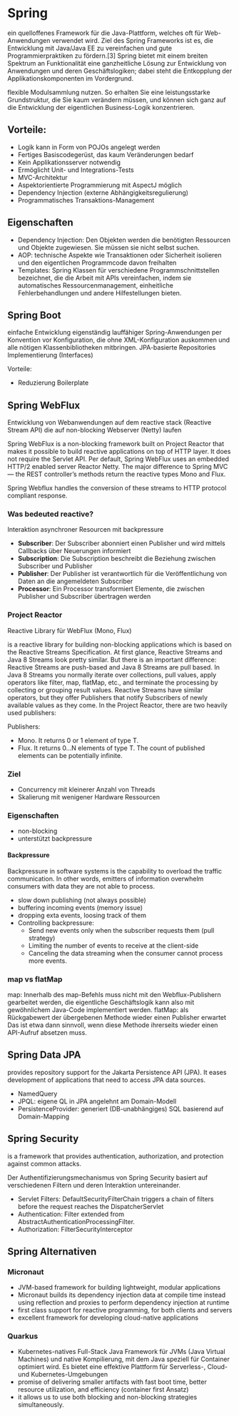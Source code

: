 # Spring

ein quelloffenes Framework für die Java-Plattform, welches oft für Web-Anwendungen verwendet wird. Ziel des Spring Frameworks ist es, die Entwicklung mit Java/Java EE zu vereinfachen und gute Programmierpraktiken zu fördern.[3] Spring bietet mit einem breiten Spektrum an Funktionalität eine ganzheitliche Lösung zur Entwicklung von Anwendungen und deren Geschäftslogiken; dabei steht die Entkopplung der Applikationskomponenten im Vordergrund.

flexible Modulsammlung nutzen. So erhalten Sie eine leistungsstarke Grundstruktur, die Sie kaum verändern müssen, und können sich ganz auf die Entwicklung der eigentlichen Business-Logik konzentrieren.


## Vorteile:
* Logik kann in Form von POJOs angelegt werden
* Fertiges Basiscodegerüst, das kaum Veränderungen bedarf
* Kein Applikationsserver notwendig
* Ermöglicht Unit- und Integrations-Tests
* MVC-Architektur
* Aspektorientierte Programmierung mit AspectJ möglich
* Dependency Injection (externe Abhängigkeitsregulierung)
* Programmatisches Transaktions-Management

## Eigenschaften
* Dependency Injection: Den Objekten werden die benötigten Ressourcen und Objekte zugewiesen. Sie müssen sie nicht selbst suchen.
* AOP: technische Aspekte wie Transaktionen oder Sicherheit isolieren und den eigentlichen Programmcode davon freihalten
* Templates: Spring Klassen für verschiedene Programmschnittstellen bezeichnet, die die Arbeit mit APIs vereinfachen, indem sie automatisches Ressourcenmanagement, einheitliche Fehlerbehandlungen und andere Hilfestellungen bieten.

## Spring Boot
einfache Entwicklung eigenständig lauffähiger Spring-Anwendungen per Konvention vor Konfiguration, die ohne XML-Konfiguration auskommen und alle nötigen Klassenbibliotheken mitbringen.
JPA-basierte Repositories Implementierung (Interfaces)

Vorteile: 
* Reduzierung Boilerplate  

## Spring WebFlux
Entwicklung von Webanwendungen auf dem reactive stack (Reactive Stream API) die auf non-blocking Webserver (Netty) laufen

Spring WebFlux is a non-blocking framework built on Project Reactor that makes it possible to build reactive applications on top of HTTP layer. It does not require the Servlet API. Per default, Spring WebFlux uses an embedded HTTP/2 enabled server Reactor Netty. The major difference to Spring MVC — the REST controller’s methods return the reactive types Mono and Flux.

Spring Webflux handles the conversion of these streams to HTTP protocol compliant response.

### Was bedeuted reactive?
Interaktion asynchroner Resourcen mit backpressure

+ **Subscriber**: Der Subscriber abonniert einen Publisher und wird mittels Callbacks über Neuerungen informiert
+ **Subscription**: Die Subscription beschreibt die Beziehung zwischen Subscriber und Publisher
+ **Publisher**: Der Publisher ist verantwortlich für die Veröffentlichung von Daten an die angemeldeten Subscriber
+ **Processor**: Ein Processor transformiert Elemente, die zwischen Publisher und Subscriber übertragen werden


### Project Reactor
Reactive Library für WebFlux (Mono,  Flux)

is a reactive library for building non-blocking applications which is based on the Reactive Streams Specification.
At first glance, Reactive Streams and Java 8 Streams look pretty similar. But there is an important difference: Reactive Streams are push-based and Java 8 Streams are pull based. In Java 8 Streams you normally iterate over collections, pull values, apply operators like filter, map, flatMap, etc., and terminate the processing by collecting or grouping result values.
Reactive Streams have similar operators, but they offer Publishers that notify Subscribers of newly available values as they come. In the Project Reactor, there are two heavily used publishers:

Publishers:
* Mono<T>. It returns 0 or 1 element of type T.
* Flux<T>. It returns 0…N elements of type T. The count of published elements can be potentially infinite.

### Ziel
* Concurrency mit kleinerer Anzahl von Threads
* Skalierung mit wenigener Hardware Ressourcen

### Eigenschaften
* non-blocking
* unterstützt backpressure

#### Backpressure
Backpressure in software systems is the capability to overload the traffic communication. In other words, emitters of information overwhelm consumers with data they are not able to process.
* slow down publishing (not always possible)
* buffering incoming events (memory issue)
* dropping exta events, loosing track of them
* Controlling backpressure:
  * Send new events only when the subscriber requests them (pull strategy)
  * Limiting the number of events to receive at the client-side
  * Canceling the data streaming when the consumer cannot process more events.


### map vs flatMap
map: Innerhalb des map-Befehls  muss nicht mit den Webflux-Publishern gearbeitet werden, die eigentliche Geschäftslogik kann also mit gewöhnlichem Java-Code implementiert werden.
flatMap: als Rückgabewert der übergebenen Methode wieder einen Publisher erwartet
Das ist etwa dann sinnvoll, wenn diese Methode ihrerseits wieder einen API-Aufruf absetzen muss.


## Spring Data JPA
provides repository support for the Jakarta Persistence API (JPA). It eases development of applications that need to access JPA data sources.

* NamedQuery
* JPQL:  eigene QL in JPA angelehnt am Domain-Modell
* PersistenceProvider: generiert (DB-unabhängiges) SQL basierend auf Domain-Mapping

## Spring Security 
is a framework that provides authentication, authorization, and protection against common attacks.

Der Authentifizierungsmechanismus von Spring Security basiert auf verschiedenen Filtern und deren Interaktion untereinander.

* Servlet Filters: DefaultSecurityFilterChain triggers a chain of filters before the request reaches the DispatcherServlet
* Authentication: Filter extended from AbstractAuthenticationProcessingFilter.
* Authorization: FilterSecurityInterceptor

## Spring Alternativen

### Micronaut
* JVM-based framework for building lightweight, modular applications
* Micronaut builds its dependency injection data at compile time instead using reflection and proxies to perform dependency injection at runtime
* first class support for reactive programming, for both clients and servers
* excellent framework for developing cloud-native applications

### Quarkus
* Kubernetes-natives Full-Stack Java Framework für JVMs (Java Virtual Machines) und native Kompilierung, mit dem Java speziell für Container optimiert wird. Es bietet eine effektive Plattform für Serverless-, Cloud- und Kubernetes-Umgebungen
* promise of delivering smaller artifacts with fast boot time, better resource utilization, and efficiency (container first Ansatz)
* it allows us to use both blocking and non-blocking strategies simultaneously. 